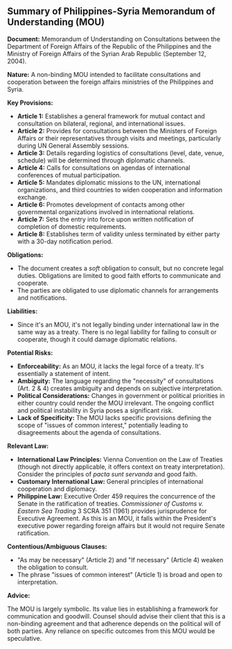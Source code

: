 ## Summary of Philippines-Syria Memorandum of Understanding (MOU)

**Document:** Memorandum of Understanding on Consultations between the Department of Foreign Affairs of the Republic of the Philippines and the Ministry of Foreign Affairs of the Syrian Arab Republic (September 12, 2004).

**Nature:** A non-binding MOU intended to facilitate consultations and cooperation between the foreign affairs ministries of the Philippines and Syria.

**Key Provisions:**

*   **Article 1:** Establishes a general framework for mutual contact and consultation on bilateral, regional, and international issues.
*   **Article 2:** Provides for consultations between the Ministers of Foreign Affairs or their representatives through visits and meetings, particularly during UN General Assembly sessions.
*   **Article 3:** Details regarding logistics of consultations (level, date, venue, schedule) will be determined through diplomatic channels.
*   **Article 4:** Calls for consultations on agendas of international conferences of mutual participation.
*   **Article 5:** Mandates diplomatic missions to the UN, international organizations, and third countries to widen cooperation and information exchange.
*   **Article 6:** Promotes development of contacts among other governmental organizations involved in international relations.
*   **Article 7:** Sets the entry into force upon written notification of completion of domestic requirements.
*   **Article 8:** Establishes term of validity unless terminated by either party with a 30-day notification period.

**Obligations:**

*   The document creates a *soft* obligation to consult, but no concrete legal duties. Obligations are limited to good faith efforts to communicate and cooperate.
*   The parties are obligated to use diplomatic channels for arrangements and notifications.

**Liabilities:**

*   Since it's an MOU, it's not legally binding under international law in the same way as a treaty. There is no legal liability for failing to consult or cooperate, though it could damage diplomatic relations.

**Potential Risks:**

*   **Enforceability:**  As an MOU, it lacks the legal force of a treaty. It's essentially a statement of intent.
*   **Ambiguity:**  The language regarding the "necessity" of consultations (Art. 2 & 4) creates ambiguity and depends on subjective interpretation.
*   **Political Considerations:**  Changes in government or political priorities in either country could render the MOU irrelevant. The ongoing conflict and political instability in Syria poses a significant risk.
*   **Lack of Specificity:**  The MOU lacks specific provisions defining the scope of "issues of common interest," potentially leading to disagreements about the agenda of consultations.

**Relevant Law:**

*   **International Law Principles:**  Vienna Convention on the Law of Treaties (though not directly applicable, it offers context on treaty interpretation). Consider the principles of *pacta sunt servanda* and good faith.
*   **Customary International Law:**  General principles of international cooperation and diplomacy.
*   **Philippine Law:**  Executive Order 459 requires the concurrence of the Senate in the ratification of treaties. *Commissioner of Customs v. Eastern Sea Trading* 3 SCRA 351 (1961) provides jurisprudence for Executive Agreement. As this is an MOU, it falls within the President's executive power regarding foreign affairs but it would not require Senate ratification.

**Contentious/Ambiguous Clauses:**

*   "As may be necessary" (Article 2) and "If necessary" (Article 4) weaken the obligation to consult.
*   The phrase "issues of common interest" (Article 1) is broad and open to interpretation.

**Advice:**

The MOU is largely symbolic. Its value lies in establishing a framework for communication and goodwill. Counsel should advise their client that this is a non-binding agreement and that adherence depends on the political will of both parties. Any reliance on specific outcomes from this MOU would be speculative.
